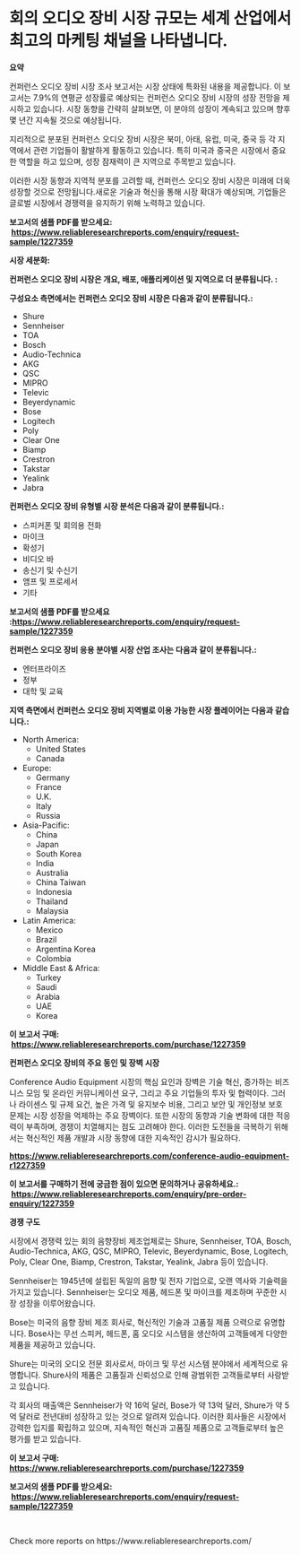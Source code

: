 <p><h1>회의 오디오 장비 시장 규모는 세계 산업에서 최고의 마케팅 채널을 나타냅니다.</h1></p><p><strong>요약</strong></p>
<p><p>컨퍼런스 오디오 장비 시장 조사 보고서는 시장 상태에 특화된 내용을 제공합니다. 이 보고서는 7.9%의 연평균 성장률로 예상되는 컨퍼런스 오디오 장비 시장의 성장 전망을 제시하고 있습니다. 시장 동향을 간략히 살펴보면, 이 분야의 성장이 계속되고 있으며 향후 몇 년간 지속될 것으로 예상됩니다.</p><p>지리적으로 분포된 컨퍼런스 오디오 장비 시장은 북미, 아태, 유럽, 미국, 중국 등 각 지역에서 관련 기업들이 활발하게 활동하고 있습니다. 특히 미국과 중국은 시장에서 중요한 역할을 하고 있으며, 성장 잠재력이 큰 지역으로 주목받고 있습니다.</p><p>이러한 시장 동향과 지역적 분포를 고려할 때, 컨퍼런스 오디오 장비 시장은 미래에 더욱 성장할 것으로 전망됩니다.새로운 기술과 혁신을 통해 시장 확대가 예상되며, 기업들은 글로벌 시장에서 경쟁력을 유지하기 위해 노력하고 있습니다.</p></p>
<p><strong>보고서의 샘플 PDF를 받으세요: &nbsp;<a href="https://www.reliableresearchreports.com/enquiry/request-sample/1227359">https://www.reliableresearchreports.com/enquiry/request-sample/1227359</a></strong></p>
<p><strong>시장 세분화:</strong></p>
<p><strong> 컨퍼런스 오디오 장비 시장은 개요, 배포, 애플리케이션 및 지역으로 더 분류됩니다. :</strong></p>
<p><strong>구성요소 측면에서는 컨퍼런스 오디오 장비 시장은 다음과 같이 분류됩니다.:</strong></p>
<p><ul><li>Shure</li><li>Sennheiser</li><li>TOA</li><li>Bosch</li><li>Audio-Technica</li><li>AKG</li><li>QSC</li><li>MIPRO</li><li>Televic</li><li>Beyerdynamic</li><li>Bose</li><li>Logitech</li><li>Poly</li><li>Clear One</li><li>Biamp</li><li>Crestron</li><li>Takstar</li><li>Yealink</li><li>Jabra</li></ul></p>
<p><strong> 컨퍼런스 오디오 장비 유형별 시장 분석은 다음과 같이 분류됩니다.:</strong></p>
<p><ul><li>스피커폰 및 회의용 전화</li><li>마이크</li><li>확성기</li><li>비디오 바</li><li>송신기 및 수신기</li><li>앰프 및 프로세서</li><li>기타</li></ul></p>
<p><strong>보고서의 샘플 PDF를 받으세요 :<a href="https://www.reliableresearchreports.com/enquiry/request-sample/1227359">https://www.reliableresearchreports.com/enquiry/request-sample/1227359</a></strong></p>
<p><strong> 컨퍼런스 오디오 장비 응용 분야별 시장 산업 조사는 다음과 같이 분류됩니다.:</strong></p>
<p><ul><li>엔터프라이즈</li><li>정부</li><li>대학 및 교육</li></ul></p>
<p><strong>지역 측면에서 컨퍼런스 오디오 장비 지역별로 이용 가능한 시장 플레이어는 다음과 같습니다.:</strong></p>
<p><ul>
    <li>
        North America:
        <ul>
            <li>United States</li>
            <li>Canada</li>
        </ul>
    </li>
    <li>
        Europe:
        <ul>
            <li>Germany</li>
            <li>France</li>
            <li>U.K.</li>
            <li>Italy</li>
            <li>Russia</li>
        </ul>
    </li>
    <li>
        Asia-Pacific:
        <ul>
            <li>China</li>
            <li>Japan</li>
            <li>South Korea</li>
            <li>India</li>
            <li>Australia</li>
            <li>China Taiwan</li>
            <li>Indonesia</li>
            <li>Thailand</li>
            <li>Malaysia</li>
        </ul>
    </li>
    <li>
        Latin America:
        <ul>
            <li>Mexico</li>
            <li>Brazil</li>
            <li>Argentina Korea</li>
            <li>Colombia</li>
        </ul>
    </li>
    <li>
        Middle East & Africa:
        <ul>
            <li>Turkey</li>
            <li>Saudi</li>
            <li>Arabia</li>
            <li>UAE</li>
            <li>Korea</li>
        </ul>
    </li>
    </ul></p>
<p><strong>이 보고서 구매: &nbsp;<a href="https://www.reliableresearchreports.com/purchase/1227359">https://www.reliableresearchreports.com/purchase/1227359</a></strong></p>
<p><strong>컨퍼런스 오디오 장비의 주요 동인 및 장벽 시장</strong></p>
<p><p>Conference Audio Equipment 시장의 핵심 요인과 장벽은 기술 혁신, 증가하는 비즈니스 모임 및 온라인 커뮤니케이션 요구, 그리고 주요 기업들의 투자 및 협력이다. 그러나 라이센스 및 규제 요건, 높은 가격 및 유지보수 비용, 그리고 보안 및 개인정보 보호 문제는 시장 성장을 억제하는 주요 장벽이다. 또한 시장의 동향과 기술 변화에 대한 적응력이 부족하며, 경쟁이 치열해지는 점도 고려해야 한다. 이러한 도전들을 극복하기 위해서는 혁신적인 제품 개발과 시장 동향에 대한 지속적인 감시가 필요하다.</p></p>
<p><strong><a href="https://www.reliableresearchreports.com/conference-audio-equipment-r1227359">https://www.reliableresearchreports.com/conference-audio-equipment-r1227359</a></strong></p>
<p><strong>이 보고서를 구매하기 전에 궁금한 점이 있으면 문의하거나 공유하세요.: &nbsp;<a href="https://www.reliableresearchreports.com/enquiry/pre-order-enquiry/1227359">https://www.reliableresearchreports.com/enquiry/pre-order-enquiry/1227359</a></strong></p>
<p><strong>경쟁 구도</strong></p>
<p><p>시장에서 경쟁력 있는 회의 음향장비 제조업체로는 Shure, Sennheiser, TOA, Bosch, Audio-Technica, AKG, QSC, MIPRO, Televic, Beyerdynamic, Bose, Logitech, Poly, Clear One, Biamp, Crestron, Takstar, Yealink, Jabra 등이 있습니다.</p><p>Sennheiser는 1945년에 설립된 독일의 음향 및 전자 기업으로, 오랜 역사와 기술력을 가지고 있습니다. Sennheiser는 오디오 제품, 헤드폰 및 마이크를 제조하며 꾸준한 시장 성장을 이루어왔습니다.</p><p>Bose는 미국의 음향 장비 제조 회사로, 혁신적인 기술과 고품질 제품 으력으로 유명합니다. Bose사는 무선 스피커, 헤드폰, 홈 오디오 시스템을 생산하여 고객들에게 다양한 제품을 제공하고 있습니다.</p><p>Shure는 미국의 오디오 전문 회사로서, 마이크 및 무선 시스템 분야에서 세계적으로 유명합니다. Shure사의 제품은 고품질과 신뢰성으로 인해 광범위한 고객들로부터 사랑받고 있습니다.</p><p>각 회사의 매출액은 Sennheiser가 약 16억 달러, Bose가 약 13억 달러, Shure가 약 5억 달러로 전년대비 성장하고 있는 것으로 알려져 있습니다. 이러한 회사들은 시장에서 강력한 입지를 확립하고 있으며, 지속적인 혁신과 고품질 제품으로 고객들로부터 높은 평가를 받고 있습니다.</p></p>
<p><strong>이 보고서 구매: &nbsp; <a href="https://www.reliableresearchreports.com/purchase/1227359">https://www.reliableresearchreports.com/purchase/1227359</a></strong></p>
<p><strong>보고서의 샘플 PDF를 받으세요: &nbsp;<a href="https://www.reliableresearchreports.com/enquiry/request-sample/1227359">https://www.reliableresearchreports.com/enquiry/request-sample/1227359</a></strong><strong></strong></p>
<p>&nbsp;</p>
<p>Check more reports on https://www.reliableresearchreports.com/</p>